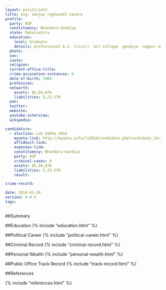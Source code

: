 ```yaml
---
layout: politician2
title: eng. sanjay raghunath nasare
profile: 
  party: BSP
  constituency: Bhandara-Gondiya
  state: Maharashtra
  education: 
    level: Graduate
    details: professional b.e. (civil)  mit college  gondiya  nagpur university  1996
  photo: 
  sex: 
  caste: 
  religion: 
  current-office-title: 
  crime-accusation-instances: 0
  date-of-birth: 1968
  profession: 
  networth: 
    assets: 85,04,878
    liabilities: 5,23,570
  pan: 
  twitter: 
  website: 
  youtube-interview: 
  wikipedia: 

candidature: 
  - election: Lok Sabha 2014
    myneta-link: http://myneta.info/ls2014/candidate.php?candidate_id=1456
    affidavit-link: 
    expenses-link: 
    constituency: Bhandara-Gondiya 
    party: BSP
    criminal-cases: 0
    assets: 85,04,878
    liabilities: 5,23,570
    result:  

crime-record: 

date: 2014-01-28
version: 0.0.5
tags: 
---
```

##Summary


##Education
{% include "education.html" %}


##Political Career
{% include "political-career.html" %}


##Criminal Record
{% include "criminal-record.html" %}


##Personal Wealth
{% include "personal-wealth.html" %}


##Public Office Track Record
{% include "track-record.html" %}


##References


{% include "references.html" %}
